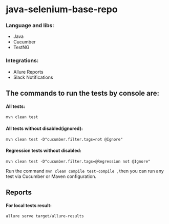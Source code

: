 # java-selenium-base-repo

### Language and libs:
- Java
- Cucumber
- TestNG

### Integrations:

- Allure Reports
- Slack Notifications

## The commands to run the tests by console are:
#### All tests:
`mvn clean test`
#### All tests without disabled(ignored):
`mvn clean test -D"cucumber.filter.tags=not @Ignore"`
#### Regression tests without disabled:
`mvn clean test -D"cucumber.filter.tags=@Regression not @Ignore"`

Run the command `mvn clean compile test-compile `, then you can run any test via Cucumber or Maven configuration.

## Reports
#### For local tests result:
`allure serve target/allure-results`
